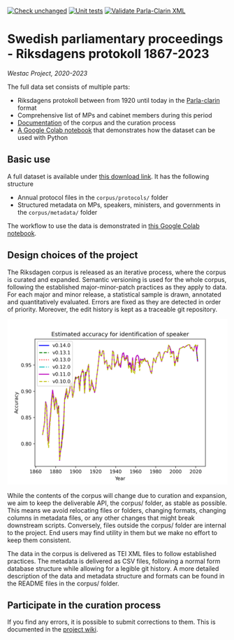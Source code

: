 [![Check unchanged](https://github.com/welfare-state-analytics/riksdagen-corpus/actions/workflows/check_unchanged.yml/badge.svg)](https://github.com/welfare-state-analytics/riksdagen-corpus/actions/workflows/check_unchanged.yml)
[![Unit tests](https://github.com/welfare-state-analytics/riksdagen-corpus/actions/workflows/push.yml/badge.svg)](https://github.com/welfare-state-analytics/riksdagen-corpus/actions/workflows/push.yml)
[![Validate Parla-Clarin XML](https://github.com/welfare-state-analytics/riksdagen-corpus/actions/workflows/validate.yml/badge.svg)](https://github.com/welfare-state-analytics/riksdagen-corpus/actions/workflows/validate.yml)

# Swedish parliamentary proceedings - Riksdagens protokoll 1867-2023

_Westac Project, 2020-2023_

The full data set consists of multiple parts:

- Riksdagens protokoll between from 1920 until today in the [Parla-clarin](https://github.com/clarin-eric/parla-clarin) format
- Comprehensive list of MPs and cabinet members during this period
- [Documentation](https://github.com/welfare-state-analytics/riksdagen-corpus/wiki/) of the corpus and the curation process
- [A Google Colab notebook](https://colab.research.google.com/drive/1C3e2gwi9z83ikXbYXNPfB6RF7spTgzxA?usp=sharing) that demonstrates how the dataset can be used with Python

## Basic use

A full dataset is available under [this download link](https://github.com/welfare-state-analytics/riksdagen-corpus/releases/latest/download/corpus.zip). It has the following structure

- Annual protocol files in the ```corpus/protocols/``` folder
- Structured metadata on MPs, speakers, ministers, and governments in the ```corpus/metadata/``` folder

The workflow to use the data is demonstrated in [this Google Colab notebook](https://colab.research.google.com/drive/1C3e2gwi9z83ikXbYXNPfB6RF7spTgzxA?usp=sharing).

## Design choices of the project

The Riksdagen corpus is released as an iterative process, where the corpus is curated and expanded. Semantic versioning is used for the whole corpus, following the established major-minor-patch practices as they apply to data. For each major and minor release, a statistical sample is drawn, annotated and quantitatively evaluated. Errors are fixed as they are detected in order of priority. Moreover, the edit history is kept as a traceable git repository.

![Estimate of mapping accuracy](https://raw.githubusercontent.com/welfare-state-analytics/riksdagen-corpus/main/input/accuracy/version_plot.png)

While the contents of the corpus will change due to curation and expansion, we aim to keep the deliverable API, the corpus/ folder, as stable as possible. This means we avoid relocating files or folders, changing formats, changing columns in metadata files, or any other changes that might break downstream scripts. Conversely, files outside the corpus/ folder are internal to the project. End users may find utility in them but we make no effort to keep them consistent.

The data in the corpus is delivered as TEI XML files to follow established practices. The metadata is delivered as CSV files, following a normal form database structure while allowing for a legible git history. A more detailed description of the data and metadata structure and formats can be found in the README files in the corpus/ folder.

## Participate in the curation process

If you find any errors, it is possible to submit corrections to them. This is documented in the [project wiki](https://github.com/welfare-state-analytics/riksdagen-corpus/wiki/Submit-corrections).
